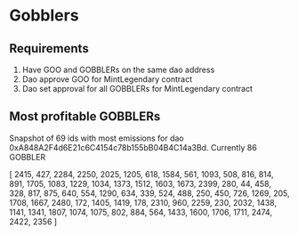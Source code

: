 # Gobblers

## Requirements
1. Have GOO and GOBBLERs on the same dao address
1. Dao approve GOO for MintLegendary contract
2. Dao set approval for all GOBBLERs for MintLegendary contract

## Most profitable GOBBLERs
Snapshot of 69 ids with most emissions for dao 0xA848A2F4d6E21c6C4154c78b155bB04B4C14a3Bd. Currently 86 GOBBLER

[
  2415,  427, 2284, 2250, 2025, 1205,  618, 1584,  561,
  1093,  508,  816,  814,  891, 1705, 1083, 1229, 1034,
  1373, 1512, 1603, 1673, 2399,  280,   44,  458,  328,
   817,  875,  640,  554, 1290,  634,  339,  524,  488,
   250,  450,  726, 1269,  205, 1708, 1667, 2480,  172,
  1405, 1419,  178, 2310,  960, 2259,  230, 2032, 1438,
  1141, 1341, 1807, 1074, 1075,  802,  884,  564, 1433,
  1600, 1706, 1711, 2474, 2422, 2356
]